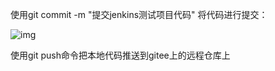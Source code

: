 使用git commit -m "提交jenkins测试项目代码" 将代码进行提交：

![img](https://img2018.cnblogs.com/blog/1236645/201907/1236645-20190715213324467-1266019528.png)

使用git push命令把本地代码推送到gitee上的远程仓库上